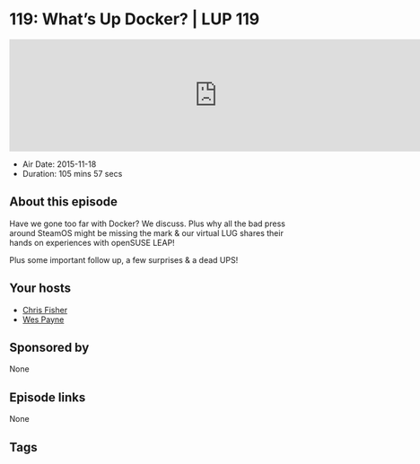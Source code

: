 # 119: What’s Up Docker? | LUP 119

<iframe src="https://player.fireside.fm/v2/RUkczH-V+EXxhmx21?theme=dark" width="740" height="200" frameborder="0" scrolling="no"></iframe>

* Air Date: 2015-11-18
* Duration: 105 mins 57 secs

## About this episode

Have we gone too far with Docker? We discuss. Plus why all the bad press around SteamOS might be missing the mark & our virtual LUG shares their hands on experiences with openSUSE LEAP! 

Plus some important follow up, a few surprises & a dead UPS!

## Your hosts
* [Chris Fisher](https://linuxunplugged.com/hosts/chrislas)
* [Wes Payne](https://linuxunplugged.com/hosts/wes)

## Sponsored by

None



## Episode links

None



## Tags

